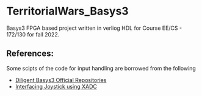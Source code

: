 # TerritorialWars_Basys3
Basys3 FPGA based project written in verliog HDL for Course EE/CS - 172/130 for fall 2022.

## References:
Some scipts of the code for input handling are borrowed from the following

- [Diligent Basys3 Official Repositories](https://github.com/Digilent)
- [Interfacing Joystick using XADC](https://github.com/muhammadali74/Basys3-Joystick-Interfacing)
